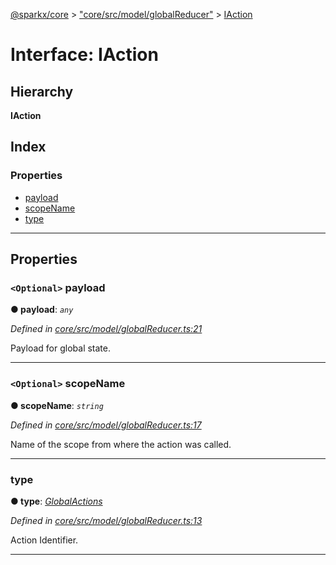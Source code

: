 [@sparkx/core](../README.md) > ["core/src/model/globalReducer"](../modules/_core_src_model_globalreducer_.md) > [IAction](../interfaces/_core_src_model_globalreducer_.iaction.md)

# Interface: IAction

## Hierarchy

**IAction**

## Index

### Properties

* [payload](_core_src_model_globalreducer_.iaction.md#payload)
* [scopeName](_core_src_model_globalreducer_.iaction.md#scopename)
* [type](_core_src_model_globalreducer_.iaction.md#type)

---

## Properties

<a id="payload"></a>

### `<Optional>` payload

**● payload**: *`any`*

*Defined in [core/src/model/globalReducer.ts:21](https://github.com/pushkar8723/sparkx/blob/980f391/packages/core/src/model/globalReducer.ts#L21)*

Payload for global state.

___
<a id="scopename"></a>

### `<Optional>` scopeName

**● scopeName**: *`string`*

*Defined in [core/src/model/globalReducer.ts:17](https://github.com/pushkar8723/sparkx/blob/980f391/packages/core/src/model/globalReducer.ts#L17)*

Name of the scope from where the action was called.

___
<a id="type"></a>

###  type

**● type**: *[GlobalActions](../enums/_core_src_model_globalreducer_.globalactions.md)*

*Defined in [core/src/model/globalReducer.ts:13](https://github.com/pushkar8723/sparkx/blob/980f391/packages/core/src/model/globalReducer.ts#L13)*

Action Identifier.

___


